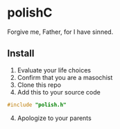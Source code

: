 # polishC
Forgive me, Father, for I have sinned.

## Install
1. Evaluate your life choices
2. Confirm that you are a masochist
3. Clone this repo
4. Add this to your source code
```C
#include "polish.h"
```
4. Apologize to your parents
